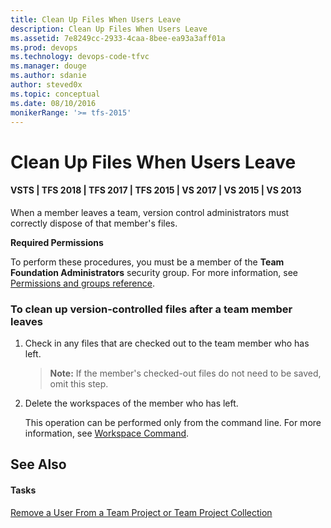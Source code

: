 ```yaml
---
title: Clean Up Files When Users Leave
description: Clean Up Files When Users Leave
ms.assetid: 7e8249cc-2933-4caa-8bee-ea93a3aff01a
ms.prod: devops
ms.technology: devops-code-tfvc
ms.manager: douge
ms.author: sdanie
author: steved0x
ms.topic: conceptual
ms.date: 08/10/2016
monikerRange: '>= tfs-2015'
---
```



# Clean Up Files When Users Leave

#### VSTS | TFS 2018 | TFS 2017 | TFS 2015 | VS 2017 | VS 2015 | VS 2013

When a member leaves a team, version control administrators must correctly dispose of that member's files.

**Required Permissions**

To perform these procedures, you must be a member of the **Team Foundation Administrators** security group. For more information, see [Permissions and groups reference](../security/permissions.md).

### To clean up version-controlled files after a team member leaves

1.  Check in any files that are checked out to the team member who has left.

    >**Note:**  If the member's checked-out files do not need to be saved, omit this step.

2.  Delete the workspaces of the member who has left.

    This operation can be performed only from the command line. For more information, see [Workspace Command](workspace-command.md).

## See Also

#### Tasks

[Remove a User From a Team Project or Team Project Collection](https://msdn.microsoft.com/library/ms253182)
